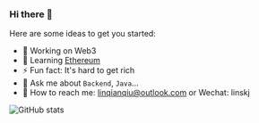 ### Hi there 👋

<!--
**sunkangjian/sunkangjian** is a ✨ _special_ ✨ repository because its `README.md` (this file) appears on your GitHub profile.
-->

Here are some ideas to get you started:

- 🔭 Working on Web3
- 🌱 Learning [Ethereum](https://ethereum.org/)
- ⚡ Fun fact: It's hard to get rich
- 💬 Ask me about `Backend`, `Java`...
- 🔎 How to reach me: [linqianqiu@outlook.com](linqianqiu@outlook.com) or Wechat: linskj

![GitHub stats](https://github-readme-stats.vercel.app/api?username=sunkangjian&show_icons=true)

